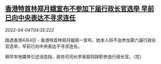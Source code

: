 <!--1649048463000-->
[香港特首林郑月娥宣布不参加下届行政长官选举 早前已向中央表达不寻求连任](https://cn.reuters.com/article/hk-election-lam-0404-idCNKCS2LW08Y)
------

<div><i>2022-04-04T04:35:22Z</i></div><p>路透香港4月4日 - 香港特首林郑月娥周一宣布，她本人将不会参加第六届行政长官选举，早前已向中央表达不寻求连任。</p><p>稍早本地媒体引述消息指，政务司司长李家超将辞职参选行政长官。（完）</p>
